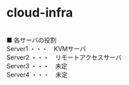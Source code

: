 # cloud-infra <br>
<br>
■ 各サーバの役割 <br>
Server1 ・・・　KVMサーバ <br>
Server2 ・・・　リモートアクセスサーバ <br>
Server3 ・・・　未定 <br>
Server4 ・・・　未定 <br>
